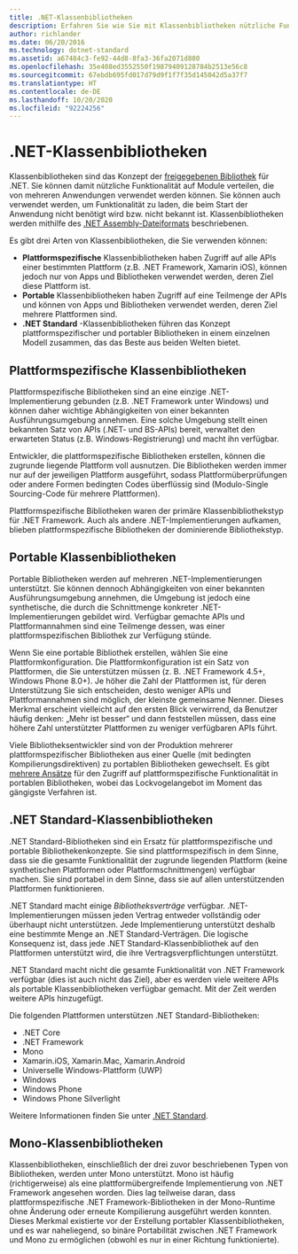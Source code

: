 ```yaml
---
title: .NET-Klassenbibliotheken
description: Erfahren Sie wie Sie mit Klassenbibliotheken nützliche Funktionalität in Module gruppieren, die von mehreren Anwendungen verwendet werden können.
author: richlander
ms.date: 06/20/2016
ms.technology: dotnet-standard
ms.assetid: a67484c3-fe92-44d8-8fa3-36fa2071d880
ms.openlocfilehash: 35e408ed3552550f19879409128784b2513e56c8
ms.sourcegitcommit: 67ebdb695fd017d79d9f1f7f35d145042d5a37f7
ms.translationtype: HT
ms.contentlocale: de-DE
ms.lasthandoff: 10/20/2020
ms.locfileid: "92224256"
---
```

# <a name="net-class-libraries"></a>.NET-Klassenbibliotheken

Klassenbibliotheken sind das Konzept der [freigegebenen Bibliothek](https://en.wikipedia.org/wiki/Library_%28computing%29#Shared_libraries) für .NET. Sie können damit nützliche Funktionalität auf Module verteilen, die von mehreren Anwendungen verwendet werden können. Sie können auch verwendet werden, um Funktionalität zu laden, die beim Start der Anwendung nicht benötigt wird bzw. nicht bekannt ist. Klassenbibliotheken werden mithilfe des [.NET Assembly-Dateiformats](assembly/file-format.md) beschriebenen.

Es gibt drei Arten von Klassenbibliotheken, die Sie verwenden können:

* **Plattformspezifische** Klassenbibliotheken haben Zugriff auf alle APIs einer bestimmten Plattform (z.B. .NET Framework, Xamarin iOS), können jedoch nur von Apps und Bibliotheken verwendet werden, deren Ziel diese Plattform ist.
* **Portable** Klassenbibliotheken haben Zugriff auf eine Teilmenge der APIs und können von Apps und Bibliotheken verwendet werden, deren Ziel mehrere Plattformen sind.
* **.NET Standard** -Klassenbibliotheken führen das Konzept plattformspezifischer und portabler Bibliotheken in einem einzelnen Modell zusammen, das das Beste aus beiden Welten bietet.

## <a name="platform-specific-class-libraries"></a>Plattformspezifische Klassenbibliotheken

Plattformspezifische Bibliotheken sind an eine einzige .NET-Implementierung gebunden (z.B. .NET Framework unter Windows) und können daher wichtige Abhängigkeiten von einer bekannten Ausführungsumgebung annehmen. Eine solche Umgebung stellt einen bekannten Satz von APIs (.NET- und BS-APIs) bereit, verwaltet den erwarteten Status (z.B. Windows-Registrierung) und macht ihn verfügbar.

Entwickler, die plattformspezifische Bibliotheken erstellen, können die zugrunde liegende Plattform voll ausnutzen. Die Bibliotheken werden immer nur auf der jeweiligen Plattform ausgeführt, sodass Plattformüberprüfungen oder andere Formen bedingten Codes überflüssig sind (Modulo-Single Sourcing-Code für mehrere Plattformen).

Plattformspezifische Bibliotheken waren der primäre Klassenbibliothekstyp für .NET Framework. Auch als andere .NET-Implementierungen aufkamen, blieben plattformspezifische Bibliotheken der dominierende Bibliothekstyp.

## <a name="portable-class-libraries"></a>Portable Klassenbibliotheken

Portable Bibliotheken werden auf mehreren .NET-Implementierungen unterstützt. Sie können dennoch Abhängigkeiten von einer bekannten Ausführungsumgebung annehmen, die Umgebung ist jedoch eine synthetische, die durch die Schnittmenge konkreter .NET-Implementierungen gebildet wird. Verfügbar gemachte APIs und Plattformannahmen sind eine Teilmenge dessen, was einer plattformspezifischen Bibliothek zur Verfügung stünde.

Wenn Sie eine portable Bibliothek erstellen, wählen Sie eine Plattformkonfiguration. Die Plattformkonfiguration ist ein Satz von Plattformen, die Sie unterstützen müssen (z. B. .NET Framework 4.5+, Windows Phone 8.0+). Je höher die Zahl der Plattformen ist, für deren Unterstützung Sie sich entscheiden, desto weniger APIs und Plattformannahmen sind möglich, der kleinste gemeinsame Nenner. Dieses Merkmal erscheint vielleicht auf den ersten Blick verwirrend, da Benutzer häufig denken: „Mehr ist besser“ und dann feststellen müssen, dass eine höhere Zahl unterstützter Plattformen zu weniger verfügbaren APIs führt.

Viele Bibliotheksentwickler sind von der Produktion mehrerer plattformspezifischer Bibliotheken aus einer Quelle (mit bedingten Kompilierungsdirektiven) zu portablen Bibliotheken gewechselt. Es gibt [mehrere Ansätze](https://blog.stephencleary.com/2012/11/portable-class-library-enlightenment.html) für den Zugriff auf plattformspezifische Funktionalität in portablen Bibliotheken, wobei das Lockvogelangebot im Moment das gängigste Verfahren ist.

## <a name="net-standard-class-libraries"></a>.NET Standard-Klassenbibliotheken

.NET Standard-Bibliotheken sind ein Ersatz für plattformspezifische und portable Bibliothekenkonzepte. Sie sind plattformspezifisch in dem Sinne, dass sie die gesamte Funktionalität der zugrunde liegenden Plattform (keine synthetischen Plattformen oder Plattformschnittmengen) verfügbar machen. Sie sind portabel in dem Sinne, dass sie auf allen unterstützenden Plattformen funktionieren.

.NET Standard macht einige _Bibliotheksverträge_ verfügbar. .NET-Implementierungen müssen jeden Vertrag entweder vollständig oder überhaupt nicht unterstützen. Jede Implementierung unterstützt deshalb eine bestimmte Menge an .NET Standard-Verträgen. Die logische Konsequenz ist, dass jede .NET Standard-Klassenbibliothek auf den Plattformen unterstützt wird, die ihre Vertragsverpflichtungen unterstützt.

.NET Standard macht nicht die gesamte Funktionalität von .NET Framework verfügbar (dies ist auch nicht das Ziel), aber es werden viele weitere APIs als portable Klassenbibliotheken verfügbar gemacht. Mit der Zeit werden weitere APIs hinzugefügt.

Die folgenden Plattformen unterstützen .NET Standard-Bibliotheken:

* .NET Core
* .NET Framework
* Mono
* Xamarin.iOS, Xamarin.Mac, Xamarin.Android
* Universelle Windows-Plattform (UWP)
* Windows
* Windows Phone
* Windows Phone Silverlight

Weitere Informationen finden Sie unter [.NET Standard](net-standard.md).

## <a name="mono-class-libraries"></a>Mono-Klassenbibliotheken

Klassenbibliotheken, einschließlich der drei zuvor beschriebenen Typen von Bibliotheken, werden unter Mono unterstützt. Mono ist häufig (richtigerweise) als eine plattformübergreifende Implementierung von .NET Framework angesehen worden. Dies lag teilweise daran, dass plattformspezifische .NET Framework-Bibliotheken in der Mono-Runtime ohne Änderung oder erneute Kompilierung ausgeführt werden konnten. Dieses Merkmal existierte vor der Erstellung portabler Klassenbibliotheken, und es war naheliegend, so binäre Portabilität zwischen .NET Framework und Mono zu ermöglichen (obwohl es nur in einer Richtung funktionierte).
